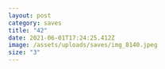 ```yaml
---
layout: post
category: saves
title: "42"
date: 2021-06-01T17:24:25.412Z
image: /assets/uploads/saves/img_8140.jpeg
size: "3"
---
```

